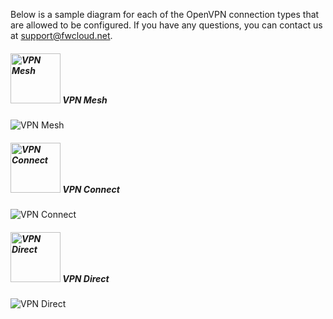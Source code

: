 
<div class="grid">
  <div class="col-12">
    <p>Below is a sample diagram for each of the OpenVPN connection types that are allowed to be configured. If you have any questions, you can contact us at <a href="mailto:support@fwcloud.net">support@fwcloud.net</a>.</p>
  </div>
  
  <div class="col-12 fwc-centered">
    <h5 class="fwcWhite fwcGradientGreenBg">
      <img src="assets/img/vpn/Mesh.svg" alt="VPN Mesh" height="80px" width="auto">
      VPN Mesh
    </h5>
    <img src="assets/img/vpn/Diagrama-VPN_Mesh.jpg" alt="VPN Mesh">
  </div>

  <div class="col-12 fwc-centered">
    <h5 class="fwcWhite fwcGradientBlueBg">
      <img src="assets/img/vpn/Connect.svg" alt="VPN Connect" height="80px" width="auto">
      VPN Connect
    </h5>
    <img src="assets/img/vpn/Diagrama-VPN_Connect.jpg" alt="VPN Connect">
  </div>

  <div class="col-12 fwc-centered">
    <h5 class="fwcWhite fwcGradientPurpleBg">
      <img src="assets/img/vpn/Direct.svg" alt="VPN Direct" height="80px" width="auto">
      VPN Direct
    </h5>
    <img src="assets/img/vpn/Diagrama-VPN_Direct.jpg" alt="VPN Direct">
  </div>
</div>
